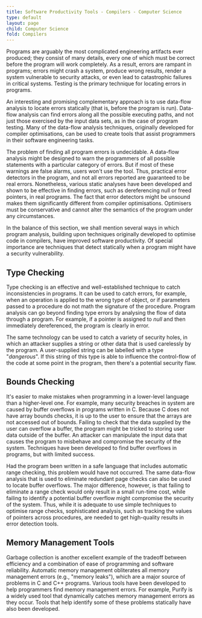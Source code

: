 ```yaml
---
title: Software Productivity Tools - Compilers - Computer Science
type: default
layout: page
child: Computer Science
fold: Compilers
---
```


Programs are arguably the most complicated engineering artifacts ever produced;
they consist of many details, every one of which must be correct before the
program will work completely. As a result, errors are rampant in programs;
errors might crash a system, produce wrong results, render a system vulnerable
to security attacks, or even lead to catastrophic failures in critical systems.
Testing is the primary technique for locating errors in programs.

An interesting and promising complementary approach is to use data-flow analysis
to locate errors statically (that is, before the program is run). Data-flow
analysis can find errors along all the possible executing paths, and not just
those exercised by the input data sets, as in the case of program testing. Many
of the data-flow analysis techniques, originally developed for compiler
optimisations, can be used to create tools that assist programmers in their
software engineering tasks.

The problem of finding all program errors is undecidable. A data-flow analysis
might be designed to warn the programmers of all possible statements with a
particular category of errors. But if most of these warnings are false alarms,
users won't use the tool. Thus, practical error detectors in the program, and
not all errors reported are guaranteed to be real errors. Nonetheless, various
static analyses have been developed and shown to be effective in finding errors,
such as dereferencing null or freed pointers, in real programs. The fact that
error detectors might be unsound makes them significantly different from
compiler optimisations. Optimisers must be conservative and cannot alter the
semantics of the program under any circumstances.

In the balance of this section, we shall mention several ways in which program
analysis, building upon techniques originally developed to optimise code in
compilers, have improved software productivity. Of special importance are
techniques that detect statically when a program might have a security
vulnerability.

## Type Checking

Type checking is an effective and well-established technique to catch
inconsistencies in programs. It can be used to catch errors, for example, when
an operation is applied to the wrong type of object, or if parameters passed to
a procedure do not math the signature of the procedure. Program analysis can go
beyond finding type errors by analysing the flow of data through a program. For
example, if a pointer is assigned to _null_ and then immediately dereferenced,
the program is clearly in error.

The same technology can be used to catch a variety of security holes, in which
an attacker supplies a string or other data that is used carelessly by the
program. A user-supplied string can be labelled with a type "_dangerous_". If
this string of this type is able to influence the control-flow of the code at
some point in the program, then there's a potential security flaw.

## Bounds Checking

It's easier to make mistakes when programming in a lower-level language than a
higher-level one. For example, many security breaches in system are caused by
buffer overflows in programs written in C. Because C does not have array bounds
checks, it is up to the user to ensure that the arrays are not accessed out of
bounds. Failing to check that the data supplied by the user can overflow a
buffer, the program might be tricked to storing user data outside of the buffer.
An attacker can manipulate the input data that causes the program to misbehave
and compromise the security of the system. Techniques have been developed to
find buffer overflows in programs, but with limited success.

Had the program been written in a safe language that includes automatic range
checking, this problem would have not occurred. The same data-flow analysis that
is used to eliminate redundant page checks can also be used to locate buffer
overflows. The major difference, however, is that failing to eliminate a range
check would only result in a small run-time cost, while failing to identify a
potential buffer overflow might compromise the security of the system. Thus,
while it is adequate to use simple techniques to optimise range checks,
sophisticated analysis, such as tracking the values of pointers across
procedures, are needed to get high-quality results in error detection tools.

## Memory Management Tools

Garbage collection is another excellent example of the tradeoff between
efficiency and a combination of ease of programming and software reliability.
Automatic memory management obliterates all memory management errors (e.g.,
"memory leaks"), which are a major source of problems in C and C++ programs.
Various tools have been developed to help programmers find memory management
errors. For example, Purify is a widely used tool that dynamically catches
memory management errors as they occur. Tools that help identify some of these
problems statically have also been developed.
